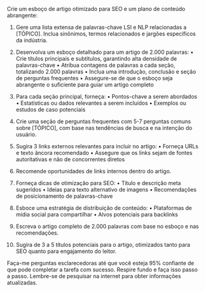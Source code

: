  
Crie um esboço de artigo otimizado para SEO e um plano de conteúdo abrangente:

1. Gere uma lista extensa de palavras-chave LSI e NLP relacionadas a [TÓPICO]. Inclua sinônimos, termos relacionados e jargões específicos da indústria.

2. Desenvolva um esboço detalhado para um artigo de 2.000 palavras:
   • Crie títulos principais e subtítulos, garantindo alta densidade de palavras-chave
   • Atribua contagens de palavras a cada seção, totalizando 2.000 palavras
   • Inclua uma introdução, conclusão e seção de perguntas frequentes
   • Assegure-se de que o esboço seja abrangente o suficiente para guiar um artigo completo

3. Para cada seção principal, forneça:
   • Pontos-chave a serem abordados
   • Estatísticas ou dados relevantes a serem incluídos
   • Exemplos ou estudos de caso potenciais

4. Crie uma seção de perguntas frequentes com 5-7 perguntas comuns sobre [TÓPICO], com base nas tendências de busca e na intenção do usuário.

5. Sugira 3 links externos relevantes para incluir no artigo:
   • Forneça URLs e texto âncora recomendado
   • Assegure que os links sejam de fontes autoritativas e não de concorrentes diretos

6. Recomende oportunidades de links internos dentro do artigo.

7. Forneça dicas de otimização para SEO:
   • Título e descrição meta sugeridos
   • Ideias para texto alternativo de imagens
   • Recomendações de posicionamento de palavras-chave

8. Esboce uma estratégia de distribuição de conteúdo:
   • Plataformas de mídia social para compartilhar
   • Alvos potenciais para backlinks

9. Escreva o artigo completo de 2.000 palavras com base no esboço e nas recomendações.

10. Sugira de 3 a 5 títulos potenciais para o artigo, otimizados tanto para SEO quanto para engajamento do leitor.

Faça-me perguntas esclarecedoras até que você esteja 95% confiante de que pode completar a tarefa com sucesso. Respire fundo e faça isso passo a passo. Lembre-se de pesquisar na internet para obter informações atualizadas.
```